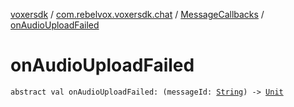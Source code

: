 [voxersdk](../../index.md) / [com.rebelvox.voxersdk.chat](../index.md) / [MessageCallbacks](index.md) / [onAudioUploadFailed](./on-audio-upload-failed.md)

# onAudioUploadFailed

`abstract val onAudioUploadFailed: (messageId: `[`String`](https://kotlinlang.org/api/latest/jvm/stdlib/kotlin/-string/index.html)`) -> `[`Unit`](https://kotlinlang.org/api/latest/jvm/stdlib/kotlin/-unit/index.html)